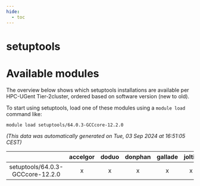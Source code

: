 ```yaml
---
hide:
  - toc
---
```


setuptools
==========

# Available modules


The overview below shows which setuptools installations are available per HPC-UGent Tier-2cluster, ordered based on software version (new to old).

To start using setuptools, load one of these modules using a `module load` command like:

```shell
module load setuptools/64.0.3-GCCcore-12.2.0
```

*(This data was automatically generated on Tue, 03 Sep 2024 at 16:51:05 CEST)*  

| |accelgor|doduo|donphan|gallade|joltik|shinx|skitty|
| :---: | :---: | :---: | :---: | :---: | :---: | :---: | :---: |
|setuptools/64.0.3-GCCcore-12.2.0|x|x|x|x|x|x|x|
